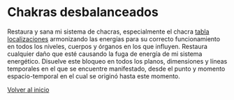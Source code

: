 # Chakras desbalanceados

Restaura y sana mi sistema de chacras, especialmente el chacra [tabla localizaciones](../tablas/localizacion.md) armonizando las energías para su correcto funcionamiento en todos los niveles, cuerpos y órganos en los que influyen. Restaura cualquier daño que esté causando la fuga de energía de mi sistema energético. Disuelve este bloqueo en todos los planos, dimensiones y líneas temporales en el que se encuentre manifestado, desde el punto y momento espacio-temporal en el cual se originó hasta este momento.

[Volver al inicio](../index.md)
